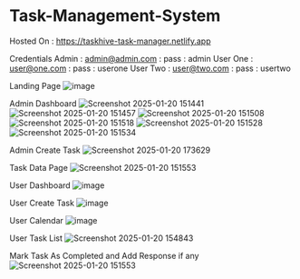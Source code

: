 # Task-Management-System

Hosted On : https://taskhive-task-manager.netlify.app

Credentials
Admin : admin@admin.com : pass : admin
User One : user@one.com : pass : userone
User Two : user@two.com : pass : usertwo

Landing Page 
![image](https://github.com/user-attachments/assets/a0be3566-6846-4c7c-8f9d-1fe173dd8ce6)

Admin Dashboard
![Screenshot 2025-01-20 151441](https://github.com/user-attachments/assets/f046daf0-8341-4175-a837-c7ad9806da56)
![Screenshot 2025-01-20 151457](https://github.com/user-attachments/assets/e507ec40-2872-4a07-833a-61ac3e0b0228)
![Screenshot 2025-01-20 151508](https://github.com/user-attachments/assets/59375b38-99b2-48c8-b752-cad4590c34b6)
![Screenshot 2025-01-20 151518](https://github.com/user-attachments/assets/7566dde5-5b4f-4e09-af99-1a14d16455c3)
![Screenshot 2025-01-20 151528](https://github.com/user-attachments/assets/abf928e4-19a6-42c7-882a-449e36124256)
![Screenshot 2025-01-20 151534](https://github.com/user-attachments/assets/4abbbb99-f06b-470a-afe6-ad8ebab346d9)

Admin Create Task 
![Screenshot 2025-01-20 173629](https://github.com/user-attachments/assets/86d88277-a625-481b-9ef5-f08e3e165ecb)

Task Data Page
![Screenshot 2025-01-20 151553](https://github.com/user-attachments/assets/cafa10c5-b533-456e-b3a4-d28617a16b7b)

User Dashboard
![image](https://github.com/user-attachments/assets/78c91ae8-fc1b-4adb-8739-cea842130799)

User Create Task
![image](https://github.com/user-attachments/assets/9bad28d0-cbd2-42f1-bb72-826690a4a806)

User Calendar
![image](https://github.com/user-attachments/assets/1f803907-50f1-424b-9bb5-6687284b6338)

User Task List
![Screenshot 2025-01-20 154843](https://github.com/user-attachments/assets/cebb08f9-6e7d-4270-885d-92268fd1dd35)

Mark Task As Completed and Add Response if any 
![Screenshot 2025-01-20 151553](https://github.com/user-attachments/assets/cafa10c5-b533-456e-b3a4-d28617a16b7b)
